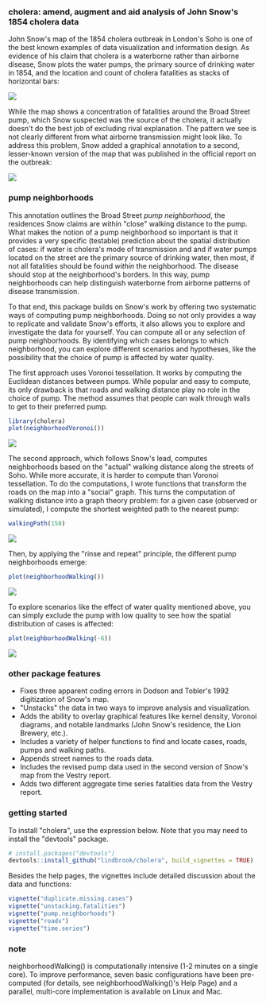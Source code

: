 
<!-- README.md is generated from README.Rmd. Please edit that file -->
### cholera: amend, augment and aid analysis of John Snow's 1854 cholera data

John Snow's map of the 1854 cholera outbreak in London's Soho is one of the best known examples of data visualization and information design. As evidence of his claim that cholera is a waterborne rather than airborne disease, Snow plots the water pumps, the primary source of drinking water in 1854, and the location and count of cholera fatalities as stacks of horizontal bars:

![](vignettes/msu-snows-mapB.jpg)

While the map shows a concentration of fatalities around the Broad Street pump, which Snow suspected was the source of the cholera, it actually doesn't do the best job of excluding rival explanation. The pattern we see is not clearly different from what airborne transmission might look like. To address this problem, Snow added a graphical annotation to a second, lesser-known version of the map that was published in the official report on the outbreak:

![](vignettes/fig12-6.png)

### pump neighborhoods

This annotation outlines the Broad Street *pump neighborhood*, the residences Snow claims are within "close" walking distance to the pump. What makes the notion of a pump neighborhood so important is that it provides a very specific (testable) prediction about the spatial distribution of cases: if water is cholera's mode of transmission and and if water pumps located on the street are the primary source of drinking water, then most, if not all fatalities should be found *within* the neighborhood. The disease should stop at the neighborhood's borders. In this way, pump neighborhoods can help distinguish waterborne from airborne patterns of disease transmission.

To that end, this package builds on Snow's work by offering two systematic ways of computing pump neighborhoods. Doing so not only provides a way to replicate and validate Snow's efforts, it also allows you to explore and investigate the data for yourself. You can compute all or any selection of pump neighborhoods. By identifying which cases belongs to which neighborhood, you can explore different scenarios and hypotheses, like the possibility that the choice of pump is affected by water quality.

The first approach uses Voronoi tessellation. It works by computing the Euclidean distances between pumps. While popular and easy to compute, its only drawback is that roads and walking distance play no role in the choice of pump. The method assumes that people can walk through walls to get to their preferred pump.

``` r
library(cholera)
plot(neighborhoodVoronoi())
```

![](man/figures/README-voronoi-1.png)

The second approach, which follows Snow's lead, computes neighborhoods based on the "actual" walking distance along the streets of Soho. While more accurate, it is harder to compute than Voronoi tessellation. To do the computations, I wrote functions that transform the roads on the map into a "social" graph. This turns the computation of walking distance into a graph theory problem: for a given case (observed or simulated), I compute the shortest weighted path to the nearest pump:

``` r
walkingPath(150)
```

![](man/figures/README-path-1.png)

Then, by applying the "rinse and repeat" principle, the different pump neighborhoods emerge:

``` r
plot(neighborhoodWalking())
```

![](man/figures/README-walk-1.png)

To explore scenarios like the effect of water quality mentioned above, you can simply exclude the pump with low quality to see how the spatial distribution of cases is affected:

``` r
plot(neighborhoodWalking(-6))
```

![](man/figures/README-walk6-1.png)

### other package features

-   Fixes three apparent coding errors in Dodson and Tobler's 1992 digitization of Snow's map.
-   "Unstacks" the data in two ways to improve analysis and visualization.
-   Adds the ability to overlay graphical features like kernel density, Voronoi diagrams, and notable landmarks (John Snow's residence, the Lion Brewery, etc.).
-   Includes a variety of helper functions to find and locate cases, roads, pumps and walking paths.
-   Appends street names to the roads data.
-   Includes the revised pump data used in the second version of Snow's map from the Vestry report.
-   Adds two different aggregate time series fatalities data from the Vestry report.

### getting started

To install "cholera", use the expression below. Note that you may need to install the "devtools" package.

``` r
# install.packages("devtools")
devtools::install_github("lindbrook/cholera", build_vignettes = TRUE)
```

Besides the help pages, the vignettes include detailed discussion about the data and functions:

``` r
vignette("duplicate.missing.cases")
vignette("unstacking.fatalities")
vignette("pump.neighborhoods")
vignette("roads")
vignette("time.series")
```

### note

neighborhoodWalking() is computationally intensive (1-2 minutes on a single core). To improve performance, seven basic configurations have been pre-computed (for details, see neighborhoodWalking()'s Help Page) and a parallel, multi-core implementation is available on Linux and Mac.
